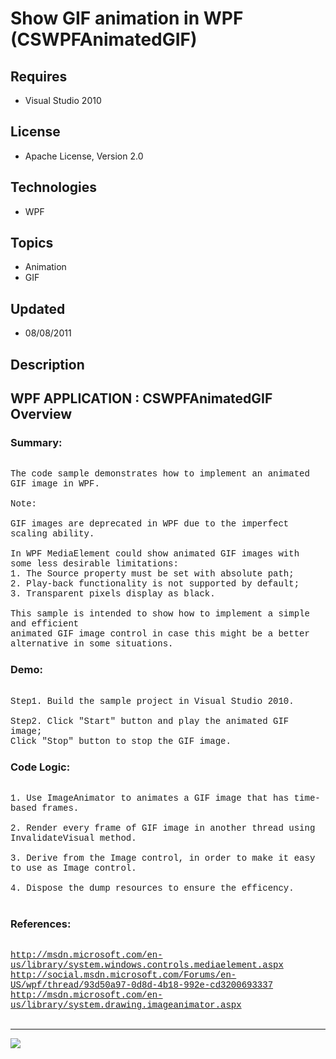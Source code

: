 # Show GIF animation in WPF (CSWPFAnimatedGIF)
## Requires
- Visual Studio 2010
## License
- Apache License, Version 2.0
## Technologies
- WPF
## Topics
- Animation
- GIF
## Updated
- 08/08/2011
## Description

<p style="font-family:Courier New"></p>
<h2>WPF APPLICATION : CSWPFAnimatedGIF Overview</h2>
<p style="font-family:Courier New"></p>
<h3>Summary:</h3>
<p style="font-family:Courier New"><br>
The code sample demonstrates how to implement an animated GIF image in WPF.<br>
<br>
Note:<br>
<br>
GIF images are deprecated in WPF due to the imperfect scaling ability.<br>
<br>
In WPF MediaElement could show animated GIF images with some less desirable limitations:<br>
1. The Source property must be set with absolute path;<br>
2. Play-back functionality is not supported by default;<br>
3. Transparent pixels display as black.<br>
<br>
This sample is intended to show how to implement a simple and efficient<br>
animated GIF image control in case this might be a better alternative in some situations.<br>
</p>
<h3>Demo:</h3>
<p style="font-family:Courier New"><br>
Step1. Build the sample project in Visual Studio 2010.<br>
<br>
Step2. Click &quot;Start&quot; button and play the animated GIF image; <br>
Click &quot;Stop&quot; button to stop the GIF image.<br>
</p>
<h3>Code Logic:</h3>
<p style="font-family:Courier New"><br>
1. Use ImageAnimator to animates a GIF image that has time-based frames.<br>
<br>
2. Render every frame of GIF image in another thread using InvalidateVisual method.<br>
<br>
3. Derive from the Image control, in order to make it easy to use as Image control.<br>
<br>
4. Dispose the dump resources to ensure the efficency.<br>
<br>
</p>
<h3>References:</h3>
<p style="font-family:Courier New"><br>
<a target="_blank" href="http://msdn.microsoft.com/en-us/library/system.windows.controls.mediaelement.aspx">http://msdn.microsoft.com/en-us/library/system.windows.controls.mediaelement.aspx</a><br>
<a target="_blank" href="http://social.msdn.microsoft.com/Forums/en-US/wpf/thread/93d50a97-0d8d-4b18-992e-cd3200693337">http://social.msdn.microsoft.com/Forums/en-US/wpf/thread/93d50a97-0d8d-4b18-992e-cd3200693337</a><br>
<a target="_blank" href="http://msdn.microsoft.com/en-us/library/system.drawing.imageanimator.aspx">http://msdn.microsoft.com/en-us/library/system.drawing.imageanimator.aspx</a><br>
<br>
</p>
<hr>
<div><a href="http://go.microsoft.com/?linkid=9759640" style="margin-top:3px"><img src="http://bit.ly/onecodelogo">
</a></div>
